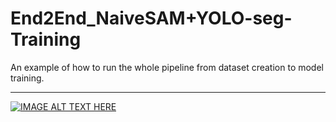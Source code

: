 # End2End_NaiveSAM+YOLO-seg-Training
An example of how to run the whole pipeline from dataset creation to model training.

* * *
[![IMAGE ALT TEXT HERE](https://img.youtube.com/vi/_qAV8T3QOYk/0.jpg)](https://www.youtube.com/watch?v=_qAV8T3QOYk)
